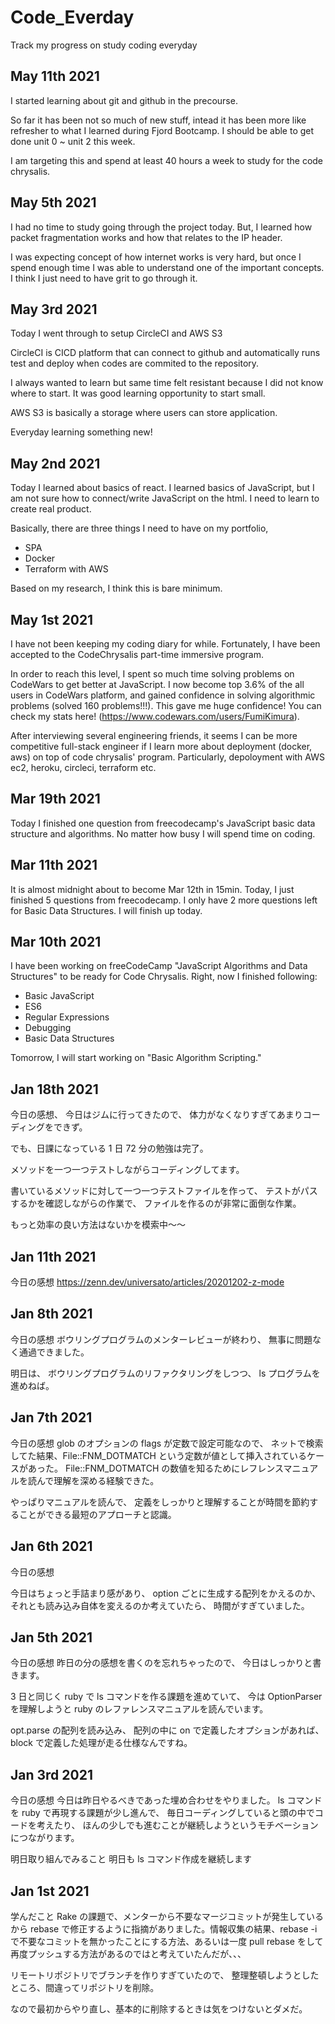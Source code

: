 # Code_Everday

Track my progress on study coding everyday

## May 11th 2021

I started learning about git and github in the precourse.

So far it has been not so much of new stuff, intead it has been more like refresher to what I learned during Fjord Bootcamp. I should be able to get done unit 0 ~ unit 2 this week.

I am targeting this and spend at least 40 hours a week to study for the code chrysalis.

## May 5th 2021

I had no time to study going through the project today. But, I learned how packet fragmentation works and how that relates to the IP header.

I was expecting concept of how internet works is very hard, but once I spend enough time I was able to understand one of the important concepts. I think I just need to have grit to go through it.

## May 3rd 2021

Today I went through to setup CircleCI and AWS S3

CircleCI is CICD platform that can connect to github and automatically runs test and deploy when codes are commited to the repository.

I always wanted to learn but same time felt resistant because I did not know where to start. It was good learning opportunity to start small.

AWS S3 is basically a storage where users can store application.

Everyday learning something new!

## May 2nd 2021

Today I learned about basics of react. I learned basics of JavaScript, but I am not sure how to connect/write JavaScript on the html. I need to learn to create real product.

Basically, there are three things I need to have on my portfolio,

- SPA
- Docker
- Terraform with AWS

Based on my research, I think this is bare minimum.

## May 1st 2021

I have not been keeping my coding diary for while.
Fortunately, I have been accepted to the CodeChrysalis part-time immersive program.

In order to reach this level, I spent so much time solving problems on CodeWars to get better at JavaScript. I now become top 3.6% of the all users in CodeWars platform, and gained confidence in solving algorithmic problems (solved 160 problems!!!). This gave me huge confidence! You can check my stats here! (https://www.codewars.com/users/FumiKimura).

After interviewing several engineering friends, it seems I can be more competitive full-stack engineer if I learn more about deployment (docker, aws) on top of code chrysalis' program. Particularly, depoloyment with AWS ec2, heroku, circleci, terraform etc.

## Mar 19th 2021

Today I finished one question from freecodecamp's JavaScript basic data structure and algorithms. No matter how busy I will spend time on coding.

## Mar 11th 2021

It is almost midnight about to become Mar 12th in 15min. Today, I just finished 5 questions from freecodecamp. I only have 2 more questions left for Basic Data Structures. I will finish up today.

## Mar 10th 2021

I have been working on freeCodeCamp "JavaScript Algorithms and Data Structures" to be ready for Code Chrysalis. Right, now I finished following:

- Basic JavaScript
- ES6
- Regular Expressions
- Debugging
- Basic Data Structures

Tomorrow, I will start working on "Basic Algorithm Scripting."

## Jan 18th 2021

今日の感想、
今日はジムに行ってきたので、
体力がなくなりすぎてあまりコーディングをできず。

でも、日課になっている 1 日 72 分の勉強は完了。

メソッドを一つ一つテストしながらコーディングしてます。

書いているメソッドに対して一つ一つテストファイルを作って、
テストがパスするかを確認しながらの作業で、
ファイルを作るのが非常に面倒な作業。

もっと効率の良い方法はないかを模索中〜〜

## Jan 11th 2021

今日の感想
https://zenn.dev/universato/articles/20201202-z-mode

## Jan 8th 2021

今日の感想
ボウリングプログラムのメンターレビューが終わり、
無事に問題なく通過できました。

明日は、
ボウリングプログラムのリファクタリングをしつつ、
ls プログラムを進めねば。

## Jan 7th 2021

今日の感想
glob のオプションの flags が定数で設定可能なので、
ネットで検索してた結果、File::FNM_DOTMATCH という定数が値として挿入されているケースがあった。
File::FNM_DOTMATCH の数値を知るためにレフレンスマニュアルを読んで理解を深める経験できた。

やっぱりマニュアルを読んで、
定義をしっかりと理解することが時間を節約することができる最短のアプローチと認識。

## Jan 6th 2021

今日の感想

今日はちょっと手詰まり感があり、
option ごとに生成する配列をかえるのか、
それとも読み込み自体を変えるのか考えていたら、
時間がすぎていました。

## Jan 5th 2021

今日の感想
昨日の分の感想を書くのを忘れちゃったので、
今日はしっかりと書きます。

3 日と同じく ruby で ls コマンドを作る課題を進めていて、
今は OptionParser を理解しようと ruby のレファレンスマニュアルを読んでいます。

opt.parse の配列を読み込み、
配列の中に on で定義したオプションがあれば、
block で定義した処理が走る仕様なんですね。

## Jan 3rd 2021

今日の感想
今日は昨日やるべきであった埋め合わせをやりました。
ls コマンドを ruby で再現する課題が少し進んで、
毎日コーディングしていると頭の中でコードを考えたり、
ほんの少しでも進むことが継続しようというモチベーションにつながります。

明日取り組んでみること
明日も ls コマンド作成を継続します

## Jan 1st 2021

学んだこと
Rake の課題で、メンターから不要なマージコミットが発生しているから rebase で修正するように指摘がありました。情報収集の結果、rebase -i で不要なコミットを無かったことにする方法、あるいは一度 pull rebase をして再度プッシュする方法があるのではと考えていたんだが、、、

リモートリポジトリでブランチを作りすぎていたので、
整理整頓しようとしたところ、間違ってリポジトリを削除。

なので最初からやり直し、基本的に削除するときは気をつけないとダメだ。
